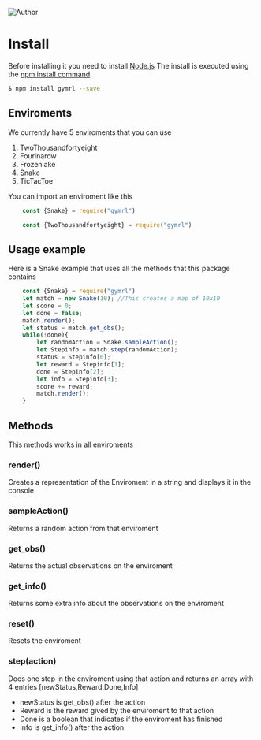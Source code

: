 ![Author](https://img.shields.io/badge/Author-Seyronh-red?logo=npm)

# Install
Before installing it you need to install [Node.js](https://nodejs.org/en/download/)
The install is executed using the [npm install command](https://docs.npmjs.com/getting-started/installing-npm-packages-locally):

```bash
$ npm install gymrl --save
```

## Enviroments
We currently have 5 enviroments that you can use
1. TwoThousandfortyeight
2. Fourinarow
3. Frozenlake
4. Snake
5. TicTacToe

You can import an enviroment like this
```js
    const {Snake} = require("gymrl")
```
```js
    const {TwoThousandfortyeight} = require("gymrl")
```

## Usage example
Here is a Snake example that uses all the methods that this package contains
```js 
    const {Snake} = require("gymrl")
    let match = new Snake(10); //This creates a map of 10x10
    let score = 0;
    let done = false;
    match.render();
    let status = match.get_obs();
    while(!done){
        let randomAction = Snake.sampleAction();
        let Stepinfo = match.step(randomAction);
        status = Stepinfo[0];
        let reward = Stepinfo[1];
        done = Stepinfo[2];
        let info = Stepinfo[3];
        score += reward;
        match.render();
    }
```
## Methods

This methods works in all enviroments

### render()

Creates a representation of the Enviroment in a string and displays it in the console

### sampleAction()

Returns a random action from that enviroment

### get_obs()

Returns the actual observations on the enviroment

### get_info()

Returns some extra info about the observations on the enviroment

### reset()

Resets the enviroment

### step(action)

Does one step in the enviroment using that action and returns an array with 4 entries [newStatus,Reward,Done,Info]

- newStatus is get_obs() after the action
- Reward is the reward gived by the enviroment to that action
- Done is a boolean that indicates if the enviroment has finished
- Info is get_info() after the action
